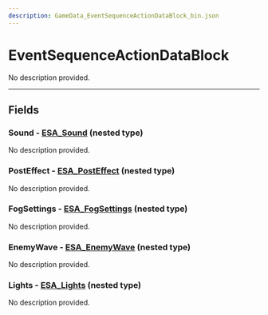 ```yaml
---
description: GameData_EventSequenceActionDataBlock_bin.json
---
```


# EventSequenceActionDataBlock

No description provided.

***

## Fields

### Sound - [ESA_Sound](../nested-types/esa_sound.md) (nested type)

No description provided.

### PostEffect - [ESA_PostEffect](../nested-types/esa_posteffect.md) (nested type)

No description provided.

### FogSettings - [ESA_FogSettings](../nested-types/esa_fogsettings.md) (nested type)

No description provided.

### EnemyWave - [ESA_EnemyWave](../nested-types/esa_enemywave.md) (nested type)

No description provided.

### Lights - [ESA_Lights](../nested-types/esa_lights.md) (nested type)

No description provided.

